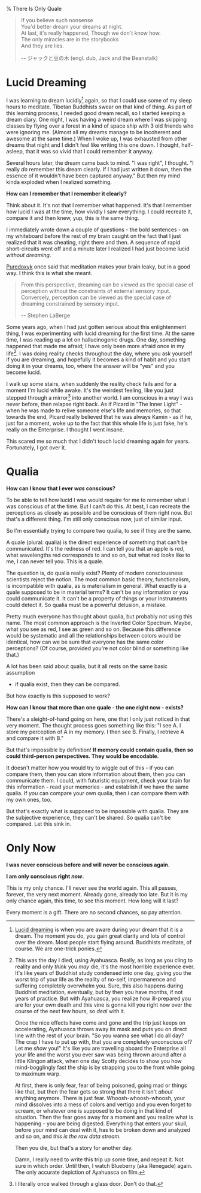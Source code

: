 % There Is Only Quale

> If you believe such nonsense                                   
> You'd better dream your dreams at night.                       
> At last, it's really happened, 
> Though we don't know how.       
> The only miracles are in the storybooks                       
> And they are lies. 
>
> -- ジャックと豆の木 (engl. dub, Jack and the Beanstalk)

Lucid Dreaming
==============

I was learning to dream lucidly[^lucid] again, so that I could use some of my
sleep hours to meditate. Tibetan Buddhists swear on that kind of thing. As part
of this learning process, I needed good dream recall, so I started keeping a
dream diary. One night, I was having a weird dream where I was skipping classes
by flying over a forest in a kind of space ship with 3 old friends who were
ignoring me. (Almost all my dreams manage to be incoherent and awesome at the
same time.) When I woke up, I was exhausted from other dreams that night and I
didn't feel like writing this one down. I thought, half-asleep, that it was so
vivid that I could remember it anyway.

Several hours later, the dream came back to mind. "I was right", I thought. "I
really *do* remember this dream clearly. If I had just written it down, then the
essence of it wouldn't have been captured anyway." But then my mind kinda
exploded when I realized something.

**How can I remember that I remember it clearly?**

Think about it. It's not that I remember what happened. It's that I remember
how lucid I was at the time, how vividly I saw everything. I could recreate it,
compare it and then knew, yup, this is the same thing.

I immediately wrote down a couple of questions - the bold sentences - on my
whiteboard before the rest of my brain caught on the fact that I just realized
that it was cheating, right there and then. A sequence of rapid short-circuits
went off and a minute later I realized I had just become lucid *without
dreaming*.

[Puredoxyk] once said that meditation makes your brain leaky, but in a good way.
I think this is what she meant.

> From this perspective, dreaming can be viewed as the special case of
> perception without the constraints of external sensory input. Conversely,
> perception can be viewed as the special case of dreaming constrained by
> sensory input.
>
> -- Stephen LaBerge

Some years ago, when I had just gotten serious about this enlightenment thing, I
was experimenting with lucid dreaming for the first time. At the same time, I
was reading up a lot on hallucinogenic drugs. One day, something happened that
made me afraid; I have only been more afraid once in my life[^fear]. I was doing
reality checks throughout the day, where you ask yourself if you are dreaming,
and hopefully it becomes a kind of habit and you start doing it in your dreams,
too, where the answer will be "yes" and you become lucid.

I walk up some stairs, when suddenly the reality check fails and for a moment
I'm lucid while awake. It's the weirdest feeling, like you just stepped through
a mirror[^mirror] into another world. I am conscious in a way I was never
before, then relapse right back. As if Picard in "The Inner Light" - when he was
made to relive someone else's life and memories, so that towards the end, Picard
really believed that he was always Kamin - as if he, just for a moment, woke up
to the fact that this whole life is just fake, he's really on the Enterprise. I
thought I went insane. 

This scared me so much that I didn't touch lucid dreaming again for years.
Fortunately, I got over it.

Qualia
======

**How can I know that I ever _was_ conscious?**

To be able to tell how lucid I was would require for me to remember what I was
conscious of at the time. But I can't do this. At best, I can recreate the
perceptions as closely as possible and be conscious of them right now. But
that's a different thing. I'm still only conscious now, just of similar input.

So I'm essentially trying to compare two qualia, to see if they are the same. 

A quale (plural: qualia) is the direct experience of something that can't be
communicated. It's the redness of red. I can tell you that an apple is red, what
wavelengths red corresponds to and so on, but what red *looks* like to me, I can
never tell you. This is a quale.

The question is, do qualia really exist? Plenty of modern consciousness
scientists reject the notion. The most common basic theory, functionalism, is
incompatible with qualia, as is materialism in general. What exactly is a quale
supposed to be in material terms? It can't be any information or you could
communicate it. It can't be a property of things or your instruments could
detect it. So qualia must be a powerful delusion, a mistake.

Pretty much everyone has thought about qualia, but probably not using this name.
The most common approach is the Inverted Color Spectrum. Maybe, what you see as
red, I see as green and so on. Because this difference would be systematic and
all the relationships between colors would be identical, how can we be sure that
everyone has the same color perceptions? (Of course, provided you're not color
blind or something like that.)

A lot has been said about qualia, but it all rests on the same basic assumption
- if qualia exist, then they can be compared.

But how exactly is this supposed to work?

**How can I know that more than one quale - the one right now - exists?**

There's a sleight-of-hand going on here, one that I only just noticed in that
very moment. The thought process goes something like this: "I see A. I store my
perception of A in my memory. I then see B. Finally, I retrieve A and compare it
with B."

But that's impossible by definition! **If memory could contain qualia, then
so could third-person perspectives. They would be encodable.** 

It doesn't matter how you would try to wiggle out of this - if you can compare
them, then you can store information about them, then you can communicate them.
I could, with futuristic equipment, check your brain for this information - read
your memories - and establish if we have the same qualia. If *you* can compare
your own qualia, then *I* can compare them with my own ones, too.

But that's exactly what is supposed to be impossible with qualia. They are the
subjective experience, they can't be shared. So qualia can't be compared. Let
this sink in.

Only Now
========

**I was never conscious before and will never be conscious again.** 

**I am only conscious right _now_.**

This is my only chance. I'll never see the world again. This all passes,
forever, the very next moment. Already gone, already too late. But it is my only
chance again, this time, to see this moment. How long will it last? 

Every moment is a gift. There are no second chances, so pay attention.

[^mirror]:
    I literally once walked through a glass door. Don't do that.

[^lucid]:                             
    [Lucid dreaming] is when you are aware during your dream that it is a dream.
    The moment you do, you gain great clarity and lots of control over the
    dream. Most people start flying around. Buddhists meditate, of course.  We
    are one-trick ponies.

[Lucid dreaming]: http://en.wikipedia.org/wiki/Lucid_dreaming

[Puredoxyk]: http://www.puredoxyk.com/

[^fear]: 
    This was the day I died, using Ayahuasca. Really, as long as you cling to
    reality and only *think* you *may* die, it's the most horrible experience
    ever. It's like years of Buddhist study condensed into one day, giving
    you the worst trip of your life as the reality of no-self, impermanence and
    suffering completely overwhelm you. Sure, this also happens during Buddhist
    meditation, eventually, but by then you have months, if not years of
    practice. But with Ayahuasca, you realize how ill-prepared you are for your
    own death and this vine is gonna kill you right now over the course of the
    next few hours, so *deal* with it. 
    
    Once the nice effects have come and gone and the trip just keeps on
    accelerating, Ayahuasca throws away its mask and puts you on direct line
    with the rest of your brain. "So you wanna see what I do all day? The crap I
    have to put up with, that you are completely unconscious of? Let me *show*
    you!" It's like you are travelling aboard the Enterprise all your life and
    the worst you ever saw was being thrown around after a little Klingon
    attack, when one day Scotty decides to show you how mind-bogglingly fast the
    ship is by strapping you to the front while going to maximum warp.
    
    At first, there is only fear, fear of being poisoned, going mad or things
    like that, but then the fear gets so strong that there it isn't *about*
    anything anymore. There is just fear. Whoosh-whoosh-whoosh, your mind
    dissolves into a mess of colors and vertigo and you even forget to scream,
    or whatever one is supposed to be doing in that kind of situation. Then the
    fear goes away for a moment and you realize what is happening - you are
    being digested. Everything that enters your skull, before your mind can deal
    with it, has to be broken down and analyzed and so on, and *this is the raw
    data stream*.                 

    Then you die, but that's a story for another day.

    Damn, I really need to write this trip up some time, and repeat it. Not sure
    in which order. Until then, I watch Blueberry (aka Renegade) again. The only
    accurate depiction of Ayahuasca on film.
